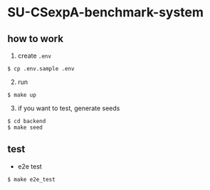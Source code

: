 # SU-CSexpA-benchmark-system

## how to work

1. create `.env`

```shell
$ cp .env.sample .env
```

2. run

```shell
$ make up
```

3. if you want to test, generate seeds

```shell
$ cd backend
$ make seed
```

## test

- e2e test

```shell
$ make e2e_test
```
